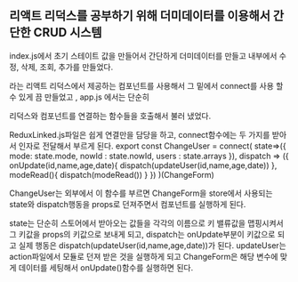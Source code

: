 ## 리액트 리덕스를 공부하기 위해 더미데이터를 이용해서 간단한 CRUD 시스템

index.js에서 초기 스테이트 값을 만들어서 간단하게 더미데이터를 만들고 내부에서 수정, 삭제, 조회, 추가를 만들었다.

<Provider > 라는 리액트 리덕스에서 제공하는 컴포넌트를 사용해서 그 밑에서 connect를 사용 할 수 있게 끔 만들었고 , app.js 에서는 단순히
 
리덕스와 컴포넌트를 연결하는 함수들을 호출해서 불러 냈었다.  

ReduxLinked.js파일은 쉽게 연결만을 담당을 하고, connect함수에는 두 가지를 받아서 인자로 전달해서 부르게 된다.
export const ChangeUser = connect(
    state=>({
        mode: state.mode,
        nowId : state.nowId,
        users : state.arrays
    }),
    dispatch => ({
        onUpdate(id,name,age,date){
            dispatch(updateUser(id,name,age,date))
        },
        modeRead(){
            dispatch(modeRead())
        }
    })
)(ChangeForm)

ChangeUser는 외부에서 이 함수를 부르면 ChangeForm을 store에서 사용되는 state와 dispatch행동을 props로 던져주면서 컴포넌트를 실행하게 된다.

state는 단순히 스토어에서 받아오는 값들을 각각의 이름으로 키 밸류값을 맵핑시켜서 그 키값을 props의 키값으로 보내게 되고, 
dispatch는 onUpdate부분이 키값으로 되고 실제 행동은 dispatch(updateUser(id,name,age,date))가 된다.
updateUser는 action파일에서 모듈로 던져 받은 것을 실행하게 되고 ChangeForm은 해당 변수에 맞게 데이터를 세팅해서 onUpdate()함수를 실행하면 된다.
